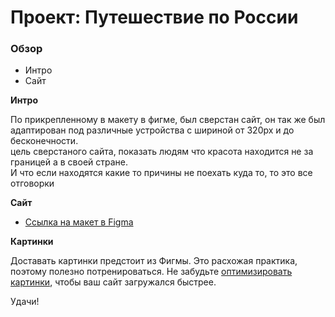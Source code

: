 # Проект: Путешествие по России

### Обзор
* Интро
* Сайт

**Интро**

По прикрепленному в макету в фигме, был сверстан сайт, он так же был адаптирован под различные устройства с шириной от 320px и до бесконечности.  
цель сверстаного сайта, показать людям что красота находится не за границей а в своей стране.  
И что если находятся какие то причины не поехать куда то, то это все отговорки

**Сайт**

* [Ссылка на макет в Figma](https://www.figma.com/file/5S2WSbEFL6awjVWJ0NWL8Q/Sprint-3_-Russia-_-desktop-mobile?node-id=28503%3A0)

**Картинки**

Доставать картинки предстоит из Фигмы. Это расхожая практика, поэтому полезно потренироваться.
Не забудьте [оптимизировать картинки](https://tinypng.com/), чтобы ваш сайт загружался быстрее.

Удачи!

